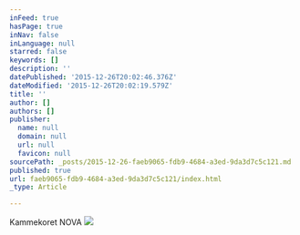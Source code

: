 ```yaml
---
inFeed: true
hasPage: true
inNav: false
inLanguage: null
starred: false
keywords: []
description: ''
datePublished: '2015-12-26T20:02:46.376Z'
dateModified: '2015-12-26T20:02:19.579Z'
title: ''
author: []
authors: []
publisher:
  name: null
  domain: null
  url: null
  favicon: null
sourcePath: _posts/2015-12-26-faeb9065-fdb9-4684-a3ed-9da3d7c5c121.md
published: true
url: faeb9065-fdb9-4684-a3ed-9da3d7c5c121/index.html
_type: Article

---
```

Kammekoret NOVA ![](https://the-grid-user-content.s3-us-west-2.amazonaws.com/d9ce4f40-76b0-4978-be1e-215b569a40db.jpg)